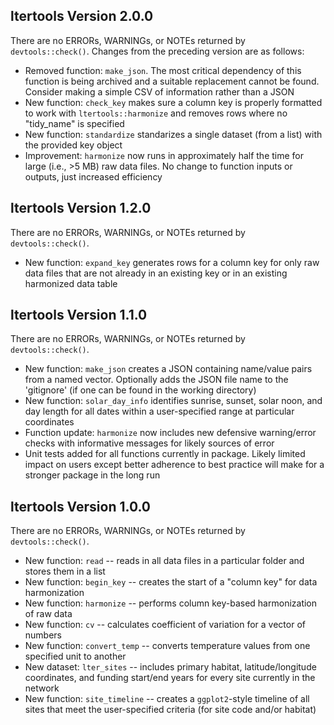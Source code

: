 ## ltertools Version 2.0.0

There are no ERRORs, WARNINGs, or NOTEs returned by `devtools::check()`. Changes from the preceding version are as follows:

- Removed function: `make_json`. The most critical dependency of this function is being archived and a suitable replacement cannot be found. Consider making a simple CSV of information rather than a JSON
- New function: `check_key` makes sure a column key is properly formatted to work with `ltertools::harmonize` and removes rows where no "tidy_name" is specified
- New function: `standardize` standarizes a single dataset (from a list) with the provided key object
- Improvement: `harmonize` now runs in approximately half the time for large (i.e., >5 MB) raw data files. No change to function inputs or outputs, just increased efficiency

## ltertools Version 1.2.0

There are no ERRORs, WARNINGs, or NOTEs returned by `devtools::check()`.

- New function: `expand_key` generates rows for a column key for only raw data files that are not already in an existing key or in an existing harmonized data table

## ltertools Version 1.1.0

There are no ERRORs, WARNINGs, or NOTEs returned by `devtools::check()`.

- New function: `make_json` creates a JSON containing name/value pairs from a named vector. Optionally adds the JSON file name to the 'gitignore' (if one can be found in the working directory)
- New function: `solar_day_info` identifies sunrise, sunset, solar noon, and day length for all dates within a user-specified range at particular coordinates
- Function update: `harmonize` now includes new defensive warning/error checks with informative messages for likely sources of error
- Unit tests added for all functions currently in package. Likely limited impact on users except better adherence to best practice will make for a stronger package in the long run

## ltertools Version 1.0.0

There are no ERRORs, WARNINGs, or NOTEs returned by `devtools::check()`.

- New function: `read` -- reads in all data files in a particular folder and stores them in a list
- New function: `begin_key` -- creates the start of a "column key" for data harmonization
- New function: `harmonize` -- performs column key-based harmonization of raw data
- New function: `cv` -- calculates coefficient of variation for a vector of numbers
- New function: `convert_temp` -- converts temperature values from one specified unit to another
- New dataset: `lter_sites` -- includes primary habitat, latitude/longitude coordinates, and funding start/end years for every site currently in the network
- New function: `site_timeline` -- creates a `ggplot2`-style timeline of all sites that meet the user-specified criteria (for site code and/or habitat)
